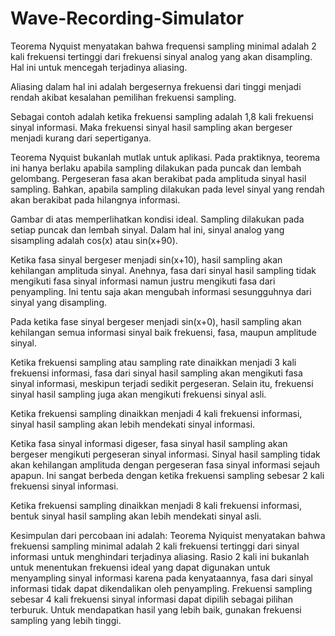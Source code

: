 # Wave-Recording-Simulator

Teorema Nyquist menyatakan bahwa frequensi sampling minimal adalah 2 kali frekuensi tertinggi dari frekuensi sinyal analog yang akan disampling. Hal ini untuk mencegah terjadinya aliasing.

Aliasing dalam hal ini adalah bergesernya frekuensi dari tinggi menjadi rendah akibat kesalahan pemilihan frekuensi sampling.

Sebagai contoh adalah ketika frekuensi sampling adalah 1,8 kali frekuensi sinyal informasi. Maka frekuensi sinyal hasil sampling akan bergeser menjadi kurang dari sepertiganya.
 
Teorema Nyquist bukanlah mutlak untuk aplikasi. Pada praktiknya, teorema ini hanya berlaku apabila sampling dilakukan pada puncak dan lembah gelombang. Pergeseran fasa akan berakibat pada amplituda sinyal hasil sampling. Bahkan, apabila sampling dilakukan pada level sinyal yang rendah akan berakibat pada hilangnya informasi.
 
Gambar di atas memperlihatkan kondisi ideal. Sampling dilakukan pada setiap puncak dan lembah sinyal. Dalam hal ini, sinyal analog yang sisampling adalah cos(x) atau sin(x+90). 

Ketika fasa sinyal bergeser menjadi sin(x+10), hasil sampling akan kehilangan amplituda sinyal. Anehnya, fasa dari sinyal hasil sampling tidak mengikuti fasa sinyal informasi namun justru mengikuti fasa dari penyampling. Ini tentu saja akan mengubah informasi sesungguhnya dari sinyal yang disampling.
 
Pada ketika fase sinyal bergeser menjadi sin(x+0), hasil sampling akan kehilangan semua informasi sinyal baik frekuensi, fasa, maupun amplitude sinyal.
 
Ketika frekuensi sampling atau sampling rate dinaikkan menjadi 3 kali frekuensi informasi, fasa dari sinyal hasil sampling akan mengikuti fasa sinyal informasi, meskipun terjadi sedikit pergeseran. Selain itu, frekuensi sinyal hasil sampling juga akan mengikuti frekuensi sinyal asli.
 
Ketika frekuensi sampling dinaikkan menjadi 4 kali frekuensi informasi, sinyal hasil sampling akan lebih mendekati sinyal informasi.
 
Ketika fasa sinyal informasi digeser, fasa sinyal hasil sampling akan bergeser mengikuti pergeseran sinyal informasi. Sinyal hasil sampling tidak akan kehilangan amplituda dengan pergeseran fasa sinyal informasi sejauh apapun. Ini sangat berbeda dengan ketika frekuensi sampling sebesar 2 kali frekuensi sinyal informasi.
 
Ketika frekuensi sampling dinaikkan menjadi 8 kali frekuensi informasi, bentuk sinyal hasil sampling akan lebih mendekati sinyal asli.
 
Kesimpulan dari percobaan ini adalah: Teorema Nyiquist menyatakan bahwa frekuensi sampling minimal adalah 2 kali frekuensi tertinggi dari sinyal informasi untuk menghindari terjadinya aliasing. Rasio 2 kali ini bukanlah untuk menentukan frekuensi ideal yang dapat digunakan untuk menyampling sinyal informasi karena pada kenyataannya, fasa dari sinyal informasi tidak dapat dikendalikan oleh penyampling. Frekuensi sampling sebesar 4 kali frekuensi sinyal informasi dapat dipilih sebagai pilihan terburuk. Untuk mendapatkan hasil yang lebih baik, gunakan frekuensi sampling yang lebih tinggi.
